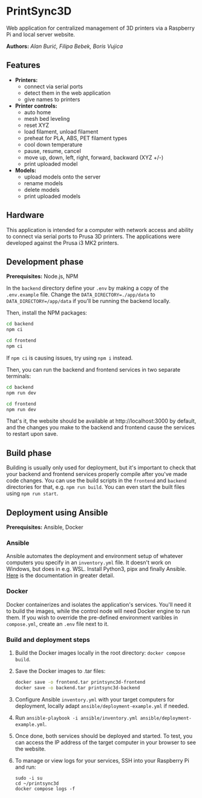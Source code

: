 # PrintSync3D

Web application for centralized management of 3D printers via a Raspberry Pi and local server website.

**Authors:** _Alan Burić, Filipa Bebek, Boris Vujica_

## Features

- **Printers:**
  - connect via serial ports
  - detect them in the web application
  - give names to printers
- **Printer controls:**
  - auto home
  - mesh bed leveling
  - reset XYZ
  - load filament, unload filament
  - preheat for PLA, ABS, PET filament types
  - cool down temperature
  - pause, resume, cancel
  - move up, down, left, right, forward, backward (XYZ +/-)
  - print uploaded model
- **Models:**
  - upload models onto the server
  - rename models
  - delete models
  - print uploaded models

## Hardware

This application is intended for a computer with network access and ability to connect via serial ports to Prusa 3D printers. The applications were developed against the Prusa i3 MK2 printers.

## Development phase

**Prerequisites:** Node.js, NPM

In the `backend` directory define your `.env` by making a copy of the `.env.example` file.
Change the `DATA_DIRECTORY=./app/data` to `DATA_DIRECTORY=/app/data` if you'll be running the backend locally.

Then, install the NPM packages:

```bash
cd backend
npm ci
```

```bash
cd frontend
npm ci
```

If `npm ci` is causing issues, try using `npm i` instead.

Then, you can run the backend and frontend services in two separate terminals:

```bash
cd backend
npm run dev
```

```bash
cd frontend
npm run dev
```

That's it, the website should be available at http://localhost:3000 by default, and the changes you make to the backend and frontend cause the services to restart upon save.

## Build phase

Building is usually only used for deployment, but it's important to check that your backend and frontend services properly compile after you've made code changes.
You can use the build scripts in the `frontend` and `backend` directories for that, e.g. `npm run build`.
You can even start the built files using `npm run start`.

## Deployment using Ansible

**Prerequisites:** Ansible, Docker

### Ansible

Ansible automates the deployment and environment setup of whatever computers you specify in an `inventory.yml` file.
It doesn't work on Windows, but does in e.g. WSL.
Install Python3, pipx and finally Ansible. [Here](https://docs.ansible.com/ansible/latest/installation_guide/intro_installation.html#installing-and-upgrading-ansible) is the documentation in greater detail.

### Docker

Docker containerizes and isolates the application's services.
You'll need it to build the images, while the control node will need Docker engine to run them.
If you wish to override the pre-defined environment varibles in `compose.yml`, create an `.env` file next to it.

### Build and deployment steps

1. Build the Docker images locally in the root directory: `docker compose build`.
2. Save the Docker images to .tar files:

   ```bash
   docker save -o frontend.tar printsync3d-frontend
   docker save -o backend.tar printsync3d-backend
   ```

3. Configure Ansible `inventory.yml` with your target computers for deployment, locally adapt `ansible/deployment-example.yml` if needed.
4. Run `ansible-playbook -i ansible/inventory.yml ansible/deployment-example.yml`.
5. Once done, both services should be deployed and started. To test, you can access the IP address of the target computer in your browser to see the website.
6. To manage or view logs for your services, SSH into your Raspberry Pi and run:
   ```
   sudo -i su
   cd ~/printsync3d
   docker compose logs -f
   ```
